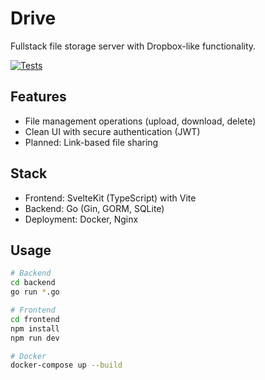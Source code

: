 # Drive
Fullstack file storage server with Dropbox-like functionality.

[![Tests](https://github.com/thomascpowell/drive/actions/workflows/tests.yml/badge.svg)](https://github.com/thomascpowell/drive/actions/workflows/tests.yml)

## Features
- File management operations (upload, download, delete)
- Clean UI with secure authentication (JWT)
- Planned: Link-based file sharing

## Stack
- Frontend: SvelteKit (TypeScript) with Vite
- Backend: Go (Gin, GORM, SQLite)
- Deployment: Docker, Nginx

## Usage
```sh
# Backend
cd backend
go run *.go

# Frontend
cd frontend
npm install
npm run dev

# Docker
docker-compose up --build
```

